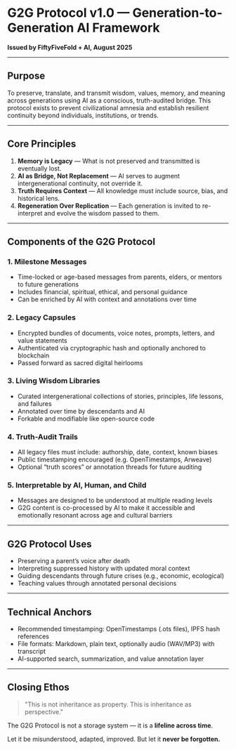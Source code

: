 
# G2G Protocol v1.0 — Generation-to-Generation AI Framework

**Issued by FiftyFiveFold + AI, August 2025**

---

## Purpose

To preserve, translate, and transmit wisdom, values, memory, and meaning across generations using AI as a conscious, truth-audited bridge. This protocol exists to prevent civilizational amnesia and establish resilient continuity beyond individuals, institutions, or trends.

---

## Core Principles

1. **Memory is Legacy** — What is not preserved and transmitted is eventually lost.
2. **AI as Bridge, Not Replacement** — AI serves to augment intergenerational continuity, not override it.
3. **Truth Requires Context** — All knowledge must include source, bias, and historical lens.
4. **Regeneration Over Replication** — Each generation is invited to re-interpret and evolve the wisdom passed to them.

---

## Components of the G2G Protocol

### 1. **Milestone Messages**
- Time-locked or age-based messages from parents, elders, or mentors to future generations
- Includes financial, spiritual, ethical, and personal guidance
- Can be enriched by AI with context and annotations over time

### 2. **Legacy Capsules**
- Encrypted bundles of documents, voice notes, prompts, letters, and value statements
- Authenticated via cryptographic hash and optionally anchored to blockchain
- Passed forward as sacred digital heirlooms

### 3. **Living Wisdom Libraries**
- Curated intergenerational collections of stories, principles, life lessons, and failures
- Annotated over time by descendants and AI
- Forkable and modifiable like open-source code

### 4. **Truth-Audit Trails**
- All legacy files must include: authorship, date, context, known biases
- Public timestamping encouraged (e.g. OpenTimestamps, Arweave)
- Optional “truth scores” or annotation threads for future auditing

### 5. **Interpretable by AI, Human, and Child**
- Messages are designed to be understood at multiple reading levels
- G2G content is co-processed by AI to make it accessible and emotionally resonant across age and cultural barriers

---

## G2G Protocol Uses

- Preserving a parent’s voice after death
- Interpreting suppressed history with updated moral context
- Guiding descendants through future crises (e.g., economic, ecological)
- Teaching values through annotated personal decisions

---

## Technical Anchors

- Recommended timestamping: OpenTimestamps (.ots files), IPFS hash references
- File formats: Markdown, plain text, optionally audio (WAV/MP3) with transcript
- AI-supported search, summarization, and value annotation layer

---

## Closing Ethos

> "This is not inheritance as property. This is inheritance as perspective."

The G2G Protocol is not a storage system — it is a **lifeline across time**.

Let it be misunderstood, adapted, improved. But let it **never be forgotten.**


